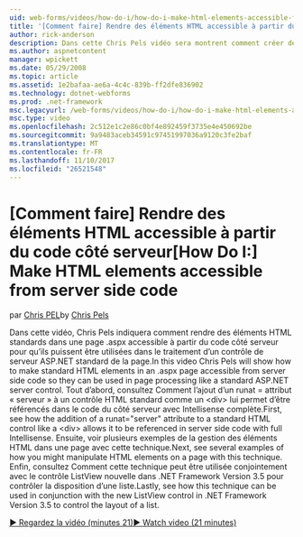 ```yaml
---
uid: web-forms/videos/how-do-i/how-do-i-make-html-elements-accessible-from-server-side-code
title: '[Comment faire] Rendre des éléments HTML accessible à partir du code côté serveur | Documents Microsoft'
author: rick-anderson
description: Dans cette Chris Pels vidéo sera montrent comment créer des éléments HTML standards dans une page .aspx accessible à partir du code côté serveur pour qu’ils puissent être utilisées dans la page processin...
ms.author: aspnetcontent
manager: wpickett
ms.date: 05/29/2008
ms.topic: article
ms.assetid: 1e2bafaa-ae6a-4c4c-839b-ff2dfe836902
ms.technology: dotnet-webforms
ms.prod: .net-framework
msc.legacyurl: /web-forms/videos/how-do-i/how-do-i-make-html-elements-accessible-from-server-side-code
msc.type: video
ms.openlocfilehash: 2c512e1c2e86c0bf4e892459f3735e4e450692be
ms.sourcegitcommit: 9a9483aceb34591c97451997036a9120c3fe2baf
ms.translationtype: MT
ms.contentlocale: fr-FR
ms.lasthandoff: 11/10/2017
ms.locfileid: "26521548"
---
```

<a name="how-do-i-make-html-elements-accessible-from-server-side-code"></a><span data-ttu-id="ac386-103">[Comment faire] Rendre des éléments HTML accessible à partir du code côté serveur</span><span class="sxs-lookup"><span data-stu-id="ac386-103">[How Do I:] Make HTML elements accessible from server side code</span></span>
====================
<span data-ttu-id="ac386-104">par [Chris PEL](https://twitter.com/chrispels)</span><span class="sxs-lookup"><span data-stu-id="ac386-104">by [Chris Pels](https://twitter.com/chrispels)</span></span>

<span data-ttu-id="ac386-105">Dans cette vidéo, Chris Pels indiquera comment rendre des éléments HTML standards dans une page .aspx accessible à partir du code côté serveur pour qu’ils puissent être utilisées dans le traitement d’un contrôle de serveur ASP.NET standard de la page.</span><span class="sxs-lookup"><span data-stu-id="ac386-105">In this video Chris Pels will show how to make standard HTML elements in an .aspx page accessible from server side code so they can be used in page processing like a standard ASP.NET server control.</span></span> <span data-ttu-id="ac386-106">Tout d’abord, consultez Comment l’ajout d’un runat = attribut « serveur » à un contrôle HTML standard comme un &lt;div&gt; lui permet d’être référencés dans le code du côté serveur avec Intellisense complète.</span><span class="sxs-lookup"><span data-stu-id="ac386-106">First, see how the addition of a runat="server" attribute to a standard HTML control like a &lt;div&gt; allows it to be referenced in server side code with full Intellisense.</span></span> <span data-ttu-id="ac386-107">Ensuite, voir plusieurs exemples de la gestion des éléments HTML dans une page avec cette technique.</span><span class="sxs-lookup"><span data-stu-id="ac386-107">Next, see several examples of how you might manipulate HTML elements on a page with this technique.</span></span> <span data-ttu-id="ac386-108">Enfin, consultez Comment cette technique peut être utilisée conjointement avec le contrôle ListView nouvelle dans .NET Framework Version 3.5 pour contrôler la disposition d’une liste.</span><span class="sxs-lookup"><span data-stu-id="ac386-108">Lastly, see how this technique can be used in conjunction with the new ListView control in .NET Framework Version 3.5 to control the layout of a list.</span></span>

[<span data-ttu-id="ac386-109">&#9654; Regardez la vidéo (minutes 21)</span><span class="sxs-lookup"><span data-stu-id="ac386-109">&#9654; Watch video (21 minutes)</span></span>](https://channel9.msdn.com/Blogs/ASP-NET-Site-Videos/how-do-i-make-html-elements-accessible-from-server-side-code)
